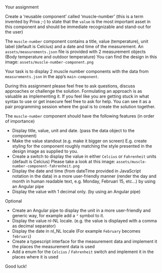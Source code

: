 Your assignment

Create a ‘reusable component’ called ‘muscle-number’ (this is a term invented by Priva ;-) to state that the `value` is the most important asset in this component and should be immediate recognizable and stand-out for the user)

The `muscle-number` component contains a title, value (temperature), unit label (default is Celcius) and a date and time of the measurement. An `assets/measurements.json` file is provided with 2 measurement objects (Body temperature and outdoor temperature) You can find the design in this image: `assets/muscle-number-component.png`

Your task is to display 2 muscle number components with the data from `measurements.json` in the app’s `main-component`. 

During this assignment please feel free to ask questions, discuss approaches or challenge the solution. Formulating an approach is as valuable as implementing it. If you feel like you are getting stuck in what syntax to use or get insecure feel free to ask for help. You can see it as a pair programming session where the goal is to create the solution together.

The `muscle-number` component should have the following features (in order of importance)
- Display title, value, unit and date. (pass the data object to the component)
- Make the value standout (e.g. make it bigger on screen) E.g. create styling for the component roughly matching the style presented in the design image as supplied to you.
- Create a switch to display the value in either `Celcius` or `Fahrenheit` units (default is Celcius) Please take a look at this image: `assets/muscle-number-component-fahrenheit.png`
- Display the date and time (from dateTime provided in JavaScript notation in the data) in a more user-friendly manner (render the day and month in human readable text, e.g. Monday, Februari 15, etc…) by using an Angular pipe
- Display the value with 1 decimal only. (by using an Angular pipe)

Optional
- Create an Angular pipe to display the unit in a more user-friendly and generic way, for example add a `°` symbol to it.
- Display the value nl-NL locale. (e.g. the value is displayed with a comma as decimal separator)
- Display the date in nl_NL locale (For example `February` becomes `februari`)
- Create a typescript interface for the measurement data and implement it the places the measurement data is used
- Add a enum for the `Celcius` / `Fahrenheit` switch and implement it in the places where it is used


Good luck!

